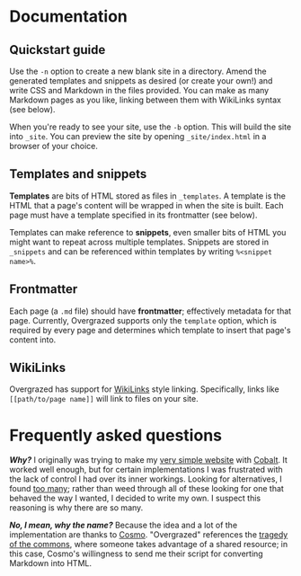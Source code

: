 # Documentation

## Quickstart guide

Use the `-n` option to create a new blank site in a directory. Amend the generated templates and snippets as desired (or create your own!) and write CSS and Markdown in the files provided. You can make as many Markdown pages as you like, linking between them with WikiLinks syntax (see below).

When you're ready to see your site, use the `-b` option. This will build the site into `_site`. You can preview the site by opening `_site/index.html` in a browser of your choice.

## Templates and snippets

**Templates** are bits of HTML stored as files in `_templates`. A template is the HTML that a page's content will be wrapped in when the site is built. Each page must have a template specified in its frontmatter (see below).

Templates can make reference to **snippets**, even smaller bits of HTML you might want to repeat across multiple templates. Snippets are stored in `_snippets` and can be referenced within templates by writing `%<snippet name>%`.

## Frontmatter

Each page (a `.md` file) should have **frontmatter**; effectively metadata for that page. Currently, Overgrazed supports only the `template` option, which is required by every page and determines which template to insert that page's content into.

## WikiLinks

Overgrazed has support for [WikiLinks](https://en.wikipedia.org/wiki/Wiki#Linking_to_and_naming_pages) style linking. Specifically, links like `[[path/to/page name]]` will link to files on your site.

# Frequently asked questions

***Why?***   I originally was trying to make my [very simple website](sialia.dev) with [Cobalt](https://cobalt-org.github.io/). It worked well enough, but for certain implementations I was frustrated with the lack of control I had over its inner workings. Looking for alternatives, I found [too many](https://github.com/myles/awesome-static-generators); rather than weed through all of these looking for one that behaved the way I wanted, I decided to write my own. I suspect this reasoning is why there are so many.

***No, I mean, why the name?***   Because the idea and a lot of the implementation are thanks to [Cosmo](https://cosmo.tardis.ac/). "Overgrazed" references the [tragedy of the commons](https://en.wikipedia.org/wiki/Tragedy_of_the_commons), where someone takes advantage of a shared resource; in this case, Cosmo's willingness to send me their script for converting Markdown into HTML.
